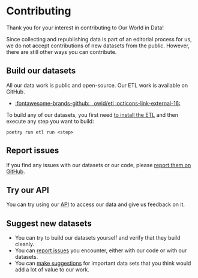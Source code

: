 # Contributing

Thank you for your interest in contributing to Our World in Data!

Since collecting and republishing data is part of an editorial process for us, we do not accept contributions of new datasets from the public. However, there are still other ways you can contribute.

## Build our datasets
All our data work is public and open-source. Our ETL work is available on GitHub.

<div class="grid cards" markdown>

- [:fontawesome-brands-github: &nbsp; owid/etl :octicons-link-external-16:](https://github.com/owid/etl)
</div>


To build any of our datasets, you first need [to install the ETL](../getting-started/working-environment/) and then execute any step you want to build:

```
poetry run etl run <step>
```

## Report issues
If you find any issues with our datasets or our code, please [report them on GitHub](https://github.com/owid/etl/issues).

## Try our API
You can try using our [API](../api/) to access our data and give us feedback on it.


## Suggest new datasets
- You can try to build our datasets yourself and verify that they build cleanly.
- You can [report issues](https://github.com/owid/etl/issues) you encounter, either with our code or with our datasets.
- You can [make suggestions](https://github.com/owid/etl/discussions) for important data sets that you think would add a lot of value to our work.
